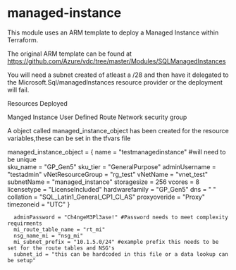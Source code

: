 # managed-instance
This module uses an ARM template to deploy a Managed Instance within Terraform.

The original ARM template can be found at https://github.com/Azure/vdc/tree/master/Modules/SQLManagedInstances

You will need a subnet created of atleast a /28 and then have it delegated to the Microsoft.Sql/managedInstances resource provider or the deployment will fail. 

Resources Deployed

Manged Instance
User Defined Route
Network security group

A object called managed_instance_object has been created for the resource variables,these can be set in the tfvars file  

managed_instance_object                = {
       name                            = "testmanagedinstance"   #will need to be unique      
       sku_name                        = "GP_Gen5"
       sku_tier                        = "GeneralPurpose"
       adminUsername                   = "testadmin"
       vNetResourceGroup               = "rg_test"
       vNetName                        = "vnet_test"
       subnetName                      = "managed_instance"
       storagesize                     = 256
       vcores                          = 8
       licensetype                     = "LicenseIncluded"
       hardwarefamily                  = "GP_Gen5"
       dns                             = " "
       collation                       = "SQL_Latin1_General_CP1_CI_AS"
       proxyoveride                    = "Proxy"
       timezoneid                      = "UTC"
}

      adminPassword = "Ch4ngeM3Pl3ase!" #Password needs to meet complexity requirments
      mi_route_table_name = "rt_mi"
      nsg_name_mi = "nsg_mi"
      mi_subnet_prefix = "10.1.5.0/24" #example prefix this needs to be set for the route tables and NSG's 
      subnet_id = "this can be hardcoded in this file or a data lookup can be setup"
